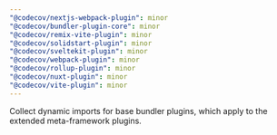 ```yaml
---
"@codecov/nextjs-webpack-plugin": minor
"@codecov/bundler-plugin-core": minor
"@codecov/remix-vite-plugin": minor
"@codecov/solidstart-plugin": minor
"@codecov/sveltekit-plugin": minor
"@codecov/webpack-plugin": minor
"@codecov/rollup-plugin": minor
"@codecov/nuxt-plugin": minor
"@codecov/vite-plugin": minor
---
```


Collect dynamic imports for base bundler plugins, which apply to the extended meta-framework plugins.
